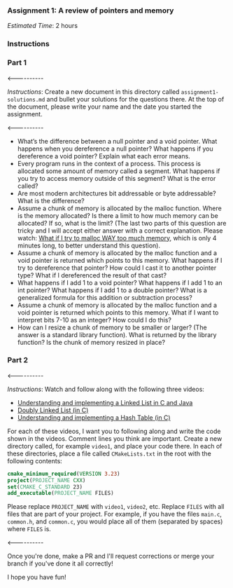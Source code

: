 ### Assignment 1: A review of pointers and memory

_*Estimated Time*_: 2 hours

### Instructions

### Part 1

<----------

_*Instructions*_: Create a new document in this directory called `assignment1-solutions.md` and bullet your solutions for the questions there. At the top of the document, please write your name and the date you started the assignment.

<----------

- What’s the difference between a null pointer and a void pointer. What happens when you dereference a null pointer? What happens if you dereference a void pointer? Explain what each error means.
- Every program runs in the context of a process. This process is allocated some amount of memory called a segment. What happens if you try to access memory outside of this segment? What is the error called?
- Are most modern architectures bit addressable or byte addressable? What is the difference?
- Assume a chunk of memory is allocated by the malloc function. Where is the memory allocated? Is there a limit to how much memory can be allocated? If so, what is the limit? (The last two parts of this question are tricky and I will accept either answer with a correct explanation. Please watch: [What if I try to malloc WAY too much memory](https://youtu.be/Fq9chEBQMFE?si=-wpfSVouxjTB2Pz4), which is only 4 minutes long, to better understand this question).
- Assume a chunk of memory is allocated by the malloc function and a void pointer is returned which points to this memory. What happens if I try to dereference that pointer? How could I cast it to another pointer type? What if I dereferenced the result of that cast?
- What happens if I add 1 to a void pointer? What happens if I add 1 to an int pointer? What happens if I add 1 to a double pointer? What is a generalized formula for this addition or subtraction process?
- Assume a chunk of memory is allocated by the malloc function and a void pointer is returned which points to this memory. What if I want to interpret bits 7-10 as an integer? How could I do this?
- How can I resize a chunk of memory to be smaller or larger? (The answer is a standard library function). What is returned by the library function? Is the chunk of memory resized in place?

### Part 2

<----------

_*Instructions*_: Watch and follow along with the following three videos:

- [Understanding and implementing a Linked List in C and Java](https://www.youtube.com/watch?v=VOpjAHCee7c)
- [Doubly Linked List (in C)](https://youtu.be/KFbm6lkMhgw?si=AmWBN5FbRhxX8851)
- [Understanding and implementing a Hash Table (in C)](https://www.youtube.com/watch?v=2Ti5yvumFTU)

For each of these videos, I want you to following along and write the code shown in the videos. Comment lines you think are important. Create a new directory called, for example `video1`, and place your code there. In each of these directories, place a file called `CMakeLists.txt` in the root with the following contents:

```CMake
cmake_minimum_required(VERSION 3.23)
project(PROJECT_NAME CXX)
set(CMAKE_C_STANDARD 23)
add_executable(PROJECT_NAME FILES)
```

Please replace `PROJECT_NAME` with `video1`, `video2`, etc. Replace `FILES` with all files that are part of your project. For example, if you have the files `main.c`, `common.h`, and `common.c`, you would place all of them (separated by spaces) where `FILES` is.

<----------

Once you're done, make a PR and I'll request corrections or merge your branch if you've done it all correctly!

I hope you have fun!
